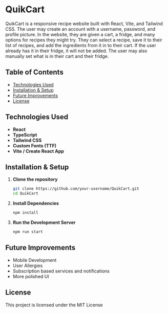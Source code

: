 # QuikCart

QuikCart is a responsive recipe website built with React, Vite, and Tailwind CSS. The user may create an account with a username, password, and profile picture. In the website, they are given a cart, a fridge, and many options for recipes they might try. They can select a recipe, save it to their list of recipes, and add the ingredients from it in to their cart. If the user already has it in their fridge, it will not be added. The user may also manually set what is in their cart and their fridge. 

## Table of Contents
- [Technologies Used](#️-technologies-used)
- [Installation & Setup](#-installation--setup)
- [Future Improvements](#-future-improvements)
- [License](#-license)

## Technologies Used
- **React** 
- **TypeScript**
- **Tailwind CSS**
- **Custom Fonts (TTF)**
- **Vite / Create React App** 

## Installation & Setup
1. **Clone the repository**
   ```sh
   git clone https://github.com/your-username/QuikCart.git
   cd QuikCart
2. **Install Dependencies**
    ```sh
   npm install
3. **Run the Development Server**
   ```sh
   npm run start

## Future Improvements 
  
- Mobile Development
- User Allergies
- Subscription based services and notifications
- More polished UI

## License 
  This project is licensed under the MIT License

  

